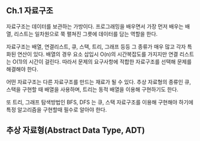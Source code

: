 ## Ch.1 자료구조

자료구조는 데이터를 보관하는 가방이다. 프로그래밍을 배우면서 가장 먼저 배우는 배열,
리스트는 일차원으로 쭉 펼쳐진 그릇에 데이터를 담는 역할을 한다.

자료구조는 배열, 연결리스트, 큐, 스택, 트리, 그래프 등등 그 종류가 매우 많고 각자 특화된 연산이 있다.
배열의 경우 요소 삽입시 O(n)의 시간복잡도를 가지지만 연결 리스트는 O(1)의 시간이 걸린다.
따라서 문제의 요구사항에 적합한 자료구조를 선택해 문제를 해결해야 한다.

어떤 자료구조는 다른 자료구조를 만드는 재료가 될 수 있다. 추상 자료형의 종류인 큐, 스택을 구현할 때 
배열을 사용하며, 트리는 동적 배열을 이용해 구현하기도 한다.

또 트리, 그래프 탐색방법인 BFS, DFS 는 큐, 스택 자료구조를 이용해 구현해야 하기에 특정 알고리즘을 구현할때
필수로 알아야 한다.

## 추상 자료형(Abstract Data Type, ADT)